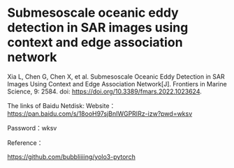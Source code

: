 # Submesoscale oceanic eddy detection in SAR images using context and edge association network

Xia L, Chen G, Chen X, et al. Submesoscale Oceanic Eddy Detection in SAR Images Using Context and Edge Association Network[J]. Frontiers in Marine Science, 9: 2584. doi: https://doi.org/10.3389/fmars.2022.1023624.

The links of Baidu Netdisk:
Website：https://pan.baidu.com/s/18ooH97sjBnIWGPRIRz-izw?pwd=wksv

Password：wksv


Reference：

https://github.com/bubbliiiing/yolo3-pytorch
